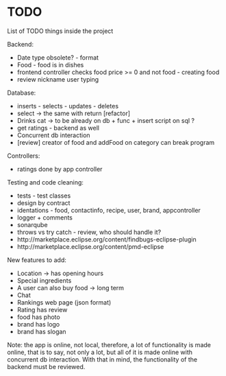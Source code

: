 # TODO
List of TODO things inside the project

Backend:
<ul>
	<li>Date type obsolete? - format</li>
	<li>Food - food is in dishes</li>
	<li>frontend controller checks food price >= 0 and not food - creating food</li>
	<li>review nickname user typing</li>
</ul>

Database:
<ul>
	<li>inserts - selects - updates - deletes</li>
	<li>select -> the same with return [refactor]</li>
	<li>Drinks cat -> to be already on db + func + insert script on sql ?</li>
	<li>get ratings - backend as well</li>
	<li>Concurrent db interaction</li>
	<li>[review] creator of food and addFood on category can break program</li>
</ul>

Controllers:
<ul>
	<li>ratings done by app controller</li>
</ul>

Testing and code cleaning:
<ul>
	<li>tests - test classes</li>
	<li>design by contract</li>
	<li>identations - food, contactinfo, recipe, user, brand, appcontroller</li>
	<li>logger + comments</li>
	<li>sonarqube</li>
	<li>throws vs try catch - review, who should handle it?</li>
	<li>http://marketplace.eclipse.org/content/findbugs-eclipse-plugin</li>
	<li>http://marketplace.eclipse.org/content/pmd-eclipse</li>
</ul>

New features to add:
<ul>
	<li>Location → has opening hours</li>
	<li>Special ingredients</li>
	<li>A user can also buy food → long term</li>
	<li>Chat</li>
	<li>Rankings web page (json format)</li>
	<li>Rating has review</li>
	<li>food has photo</li>
	<li>brand has logo</li>
	<li>brand has slogan</li>
</ul>

Note: the app is online, not local, therefore, a lot of functionality is made online, that is to say, not only a lot, but all of it is made online with concurrent db interaction. With that in mind, the functionality of the backend must be reviewed.
